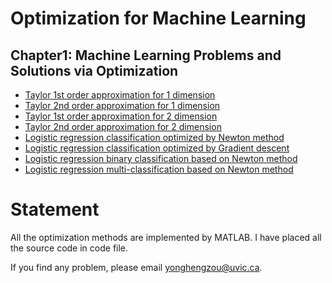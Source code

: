 # Optimization for Machine Learning
## Chapter1: Machine Learning Problems and Solutions via Optimization
- [Taylor 1st order approximation for 1 dimension](https://github.com/YonghengZou/Optimization-for-Machine-Learning/blob/main/markDown/a001_gradient1d.pdf)
- [Taylor 2nd order approximation for 1 dimension](https://github.com/YonghengZou/Optimization-for-Machine-Learning/blob/main/markDown/a002_hessian1d.pdf)
- [Taylor 1st order approximation for 2 dimension](https://github.com/YonghengZou/Optimization-for-Machine-Learning/blob/main/markDown/a003_graident2d.pdf)
- [Taylor 2nd order approximation for 2 dimension](https://github.com/YonghengZou/Optimization-for-Machine-Learning/tree/main/markDown#:~:text=4%20days%20ago-,a004_hessian2d.pdf,-Add%20files%20via)
- [Logistic regression classification optimized by Newton method](https://github.com/YonghengZou/Optimization-for-Machine-Learning/blob/main/markDown/a005_logistic_regression_newton_demo.pdf)
- [Logistic regression classification optimized by Gradient descent](https://github.com/YonghengZou/Optimization-for-Machine-Learning/blob/main/markDown/a006_logistic_regression_gradient_demo.pdf)
- [Logistic regression binary classification based on Newton method](https://github.com/YonghengZou/Optimization-for-Machine-Learning/blob/main/markDown/a007_logistic_regression_newton_binary.pdf)
- [Logistic regression multi-classification based on Newton method](https://github.com/YonghengZou/Optimization-for-Machine-Learning/blob/main/markDown/a008.pdf)

# Statement
All the optimization methods are implemented by MATLAB.
I have placed all the source code in code file. 

If you find any problem, please email yonghengzou@uvic.ca.
